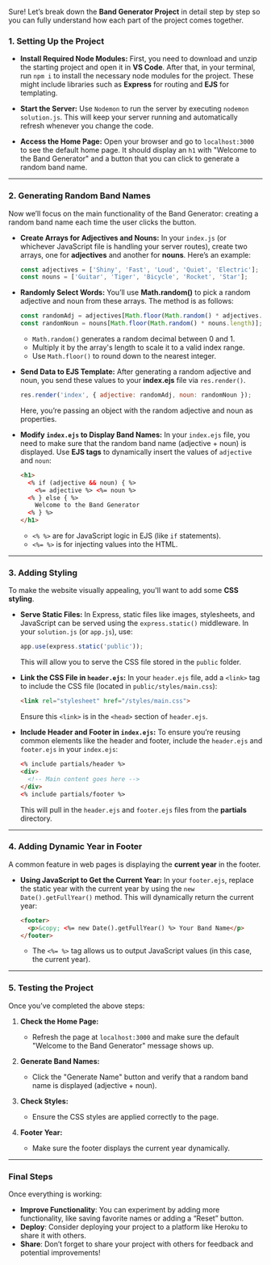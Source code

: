 Sure! Let’s break down the **Band Generator Project** in detail step by step so you can fully understand how each part of the project comes together.

### **1. Setting Up the Project**

- **Install Required Node Modules:**
   First, you need to download and unzip the starting project and open it in **VS Code**. After that, in your terminal, run `npm i` to install the necessary node modules for the project. These might include libraries such as **Express** for routing and **EJS** for templating.

- **Start the Server:**
   Use `Nodemon` to run the server by executing `nodemon solution.js`. This will keep your server running and automatically refresh whenever you change the code.

- **Access the Home Page:**
   Open your browser and go to `localhost:3000` to see the default home page. It should display an `h1` with "Welcome to the Band Generator" and a button that you can click to generate a random band name.

---

### **2. Generating Random Band Names**

Now we’ll focus on the main functionality of the Band Generator: creating a random band name each time the user clicks the button.

- **Create Arrays for Adjectives and Nouns:**
   In your `index.js` (or whichever JavaScript file is handling your server routes), create two arrays, one for **adjectives** and another for **nouns**. Here’s an example:

   ```javascript
   const adjectives = ['Shiny', 'Fast', 'Loud', 'Quiet', 'Electric'];
   const nouns = ['Guitar', 'Tiger', 'Bicycle', 'Rocket', 'Star'];
   ```

- **Randomly Select Words:**
   You’ll use **Math.random()** to pick a random adjective and noun from these arrays. The method is as follows:

   ```javascript
   const randomAdj = adjectives[Math.floor(Math.random() * adjectives.length)];
   const randomNoun = nouns[Math.floor(Math.random() * nouns.length)];
   ```

   - `Math.random()` generates a random decimal between 0 and 1.
   - Multiply it by the array's length to scale it to a valid index range.
   - Use `Math.floor()` to round down to the nearest integer.

- **Send Data to EJS Template:**
   After generating a random adjective and noun, you send these values to your **index.ejs** file via `res.render()`.

   ```javascript
   res.render('index', { adjective: randomAdj, noun: randomNoun });
   ```

   Here, you’re passing an object with the random adjective and noun as properties.

- **Modify `index.ejs` to Display Band Names:**
   In your `index.ejs` file, you need to make sure that the random band name (adjective + noun) is displayed. Use **EJS tags** to dynamically insert the values of `adjective` and `noun`:

   ```html
   <h1>
     <% if (adjective && noun) { %>
       <%= adjective %> <%= noun %>
     <% } else { %>
       Welcome to the Band Generator
     <% } %>
   </h1>
   ```

   - `<% %>` are for JavaScript logic in EJS (like `if` statements).
   - `<%= %>` is for injecting values into the HTML.

---

### **3. Adding Styling**

To make the website visually appealing, you'll want to add some **CSS styling**.

- **Serve Static Files:**
   In Express, static files like images, stylesheets, and JavaScript can be served using the `express.static()` middleware. In your `solution.js` (or `app.js`), use:

   ```javascript
   app.use(express.static('public'));
   ```

   This will allow you to serve the CSS file stored in the `public` folder.

- **Link the CSS File in `header.ejs`:**
   In your `header.ejs` file, add a `<link>` tag to include the CSS file (located in `public/styles/main.css`):

   ```html
   <link rel="stylesheet" href="/styles/main.css">
   ```

   Ensure this `<link>` is in the `<head>` section of `header.ejs`.

- **Include Header and Footer in `index.ejs`:**
   To ensure you’re reusing common elements like the header and footer, include the `header.ejs` and `footer.ejs` in your `index.ejs`:

   ```html
   <% include partials/header %>
   <div>
     <!-- Main content goes here -->
   </div>
   <% include partials/footer %>
   ```

   This will pull in the `header.ejs` and `footer.ejs` files from the **partials** directory.

---

### **4. Adding Dynamic Year in Footer**

A common feature in web pages is displaying the **current year** in the footer.

- **Using JavaScript to Get the Current Year:**
   In your `footer.ejs`, replace the static year with the current year by using the `new Date().getFullYear()` method. This will dynamically return the current year:

   ```html
   <footer>
     <p>&copy; <%= new Date().getFullYear() %> Your Band Name</p>
   </footer>
   ```

   - The `<%= %>` tag allows us to output JavaScript values (in this case, the current year).

---

### **5. Testing the Project**

Once you’ve completed the above steps:

1. **Check the Home Page:**
   - Refresh the page at `localhost:3000` and make sure the default "Welcome to the Band Generator" message shows up.
   
2. **Generate Band Names:**
   - Click the "Generate Name" button and verify that a random band name is displayed (adjective + noun).

3. **Check Styles:**
   - Ensure the CSS styles are applied correctly to the page.

4. **Footer Year:**
   - Make sure the footer displays the current year dynamically.

---

### **Final Steps**

Once everything is working:

- **Improve Functionality**: You can experiment by adding more functionality, like saving favorite names or adding a “Reset” button.
- **Deploy**: Consider deploying your project to a platform like Heroku to share it with others.
- **Share**: Don’t forget to share your project with others for feedback and potential improvements!
